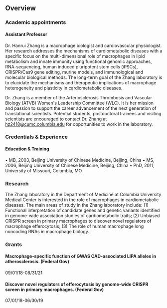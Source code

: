 ## Overview
### Academic appointments
#### Assistant Professor

Dr. Hanrui Zhang is a macrophage biologist and cardiovascular physiologist. Her research addresses the mechanisms of cardiometabolic diseases with a specific focus on the multi-dimensional role of macrophages in lipid metabolism and innate immunity using functional genomic approaches, RNA-sequencing, human induced pluripotent stem cells (iPSCs), CRISPR/Cas9 gene editing, murine models, and immunological and molecular biological methods. The long-term goal of the Zhang laboratory is to elucidate the mechanisms and therapeutic implications of macrophage heterogeneity and plasticity in cardiometabolic diseases. 

Dr. Zhang is a member of the Arteriosclerosis Thrombosis and Vascular Biology (ATVB) Women's Leadership Committee (WLC). It is her mission and passion to support the career advancement of the next generation of translational scientists. Potential students, postdoctoral trainees and visiting scientists are encouraged to contact Dr. Zhang at hz2418@cumc.columbia.edu for opportunities to work in the laboratory.


### Credentials & Experience 

#### Education & Training 
•	MB, 2003, Beijing University of Chinese Medicine, Beijing, China
•	MS, 2006, Beijing University of Chinese Medicine, Beijing, China
•	PhD, 2011, University of Missouri, Columbia, MO


### Research

The Zhang laboratory in the Department of Medicine at Columbia University Medical Center is interested in the role of macrophages in cardiometabolic diseases. The main areas of study in the Zhang laboratory include: (1) Functional interpretation of candidate genes and genetic variants identified in genome-wide association studies of cardiometabolic traits; (2) Unbiased CRISPR screen in primary macrophages to discover novel regulators of macrophage efferocytosis; (3) The role of human macrophage long noncoding RNAs in macrophage biology.


### Grants

#### Macrophage-specific function of GWAS CAD-associated LIPA alleles in atherosclerosis. (Federal Gov)

09/01/18-08/31/21          

#### Discover novel regulators of efferocytosis by genome-wide CRISPR screen in primary macrophages. (Federal Gov)

07/01/18-06/30/19
